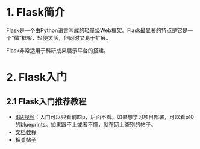 # 1. Flask简介
Flask是一个由Python语言写成的轻量级Web框架。Flask最显著的特点是它是一个“微”框架，轻便灵活，但同时又易于扩展。

Flask非常适用于科研成果展示平台的搭建。

# 2. Flask入门

## 2.1 Flask入门推荐教程
- [B站视频](https://www.bilibili.com/video/BV1Hv41147ZS?p=1&vd_source=6477faa6e88a16768990ef3cb794d8eb)：入门可以只看前四p，后面不看。如果想学习项目部署，可以看p10的blueprints。如果跟不上或者不懂，就在网上查别的帖子。
- [文档教程](https://tutorial.helloflask.com/hello/)
- [相关帖子](https://zhuanlan.zhihu.com/p/80899085)


